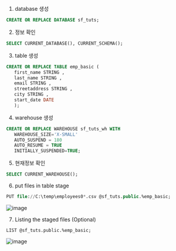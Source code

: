 
1. database 생성
```sql
CREATE OR REPLACE DATABASE sf_tuts;
```
2. 정보 확인
```sql
SELECT CURRENT_DATABASE(), CURRENT_SCHEMA();
```

3. table 생성
```sql
CREATE OR REPLACE TABLE emp_basic (
   first_name STRING ,
   last_name STRING ,
   email STRING ,
   streetaddress STRING ,
   city STRING ,
   start_date DATE
   );
```

4. warehouse 생성
```sql
CREATE OR REPLACE WAREHOUSE sf_tuts_wh WITH
   WAREHOUSE_SIZE='X-SMALL'
   AUTO_SUSPEND = 180
   AUTO_RESUME = TRUE
   INITIALLY_SUSPENDED=TRUE;
```
5. 현재정보 확인
```sql
SELECT CURRENT_WAREHOUSE();
```
6. put files in table stage
```sql
PUT file://C:\temp\employees0*.csv @sf_tuts.public.%emp_basic;
```
![image](https://github.com/SeongjaeHuh/hallym/assets/52474199/fc060f23-4c7b-4319-97a5-2307a5812b20)

7. Listing the staged files (Optional)
```
LIST @sf_tuts.public.%emp_basic;
```
![image](https://github.com/SeongjaeHuh/hallym/assets/52474199/b95239a3-8eb6-4f7e-90ea-2a8034ba95cd)
